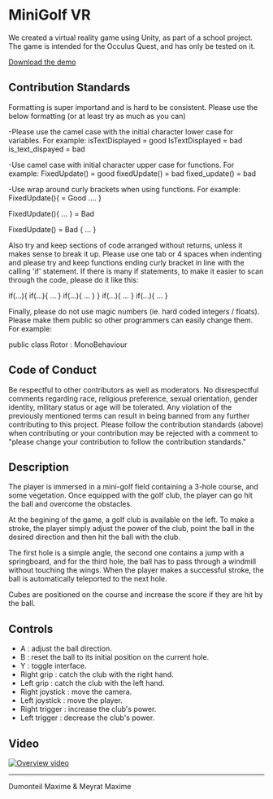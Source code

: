 #  MiniGolf VR

We created a virtual reality game using Unity, as part of a school project. The game is intended for the Occulus Quest, and has only be tested on it.

[Download the demo](https://github.com/mmeyrat/MiniGolf-VR/releases/tag/Demo)

## Contribution Standards

Formatting is super importand and is hard to be consistent. Please use the below formatting (or at least try as much as you can)

-Please use the camel case with the initial character lower case for variables. For example:
isTextDisplayed = good
IsTextDisplayed = bad
is_text_dispayed = bad

-Use camel case with initial character upper case for functions. For example:
FixedUpdate() = good
fixedUpdate() = bad
fixed_update() = bad

-Use wrap around curly brackets when using functions. For example:
FixedUpdate(){  = Good
    ....
}

FixedUpdate(){ ... } = Bad

FixedUpdate() = Bad
{ 
    ... 
}

Also try and keep sections of code arranged without returns, unless it makes sense to break it up. Please use one tab or 4 spaces when indenting and please try and keep functions ending curly bracket in line with the calling 'if' statement. If there is many if statements, to make it easier to scan through the code, please do it like this:

if(...){
    if(...){
        ...
    }
    if(...){
        ...
    }
}
if(...){
    ...
}
if(...){
    ...
}

Finally, please do not use magic numbers (ie. hard coded integers / floats). Please make them public so other programmers can easily change them. For example:

public class Rotor : MonoBehaviour

## Code of Conduct

Be respectful to other contributors as well as moderators. No disrespectful comments regarding race, religious preference, sexual orientation, gender identity, military status or age will be tolerated. Any violation of the previously mentioned terms can result in being banned from any further contributing to this project. Please follow the contribution standards (above) when contributing or your contribution may be rejected with a comment to "please change your contribution to follow the contribution standards."

## Description

The player is immersed in a mini-golf field containing a 3-hole course, and some vegetation. Once equipped with the golf club, the player can go hit the ball and overcome the obstacles. 

At the begining of the game, a golf club is available on the left. To make a stroke, the player simply adjust the power of the club, point the ball in the desired direction and then hit the ball with the club.

The first hole is a simple angle, the second one contains a jump with a springboard, and for the third hole, the ball has to pass through a windmill without touching the wings. When the player makes a successful stroke, the ball is automatically teleported to the next hole. 

Cubes are positioned on the course and increase the score if they are hit by the ball.

## Controls

- A : adjust the ball direction.
- B : reset the ball to its initial position on the current hole.
- Y : toggle interface.
- Right grip : catch the club with the right hand. 
- Left grip : catch the club with the left hand. 
- Right joystick : move the camera.
- Left joystick : move the player.
- Right trigger : increase the club's power.
- Left trigger : decrease the club's power.

## Video

[![Overview video](https://img.youtube.com/vi/4oa6d6kKAao/0.jpg)](https://www.youtube.com/watch?v=4oa6d6kKAao)

----

Dumonteil Maxime & Meyrat Maxime
